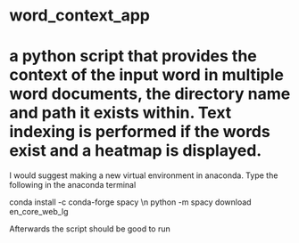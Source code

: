 # word_context_app

# a python script that provides the context of the input word in multiple word documents, the directory name and path it exists within. Text indexing is performed if the words exist and a heatmap is displayed.



I would suggest making a new virtual environment in anaconda. Type the following in the anaconda terminal

conda install -c conda-forge spacy \n
python -m spacy download en_core_web_lg

Afterwards the script should be good to run
